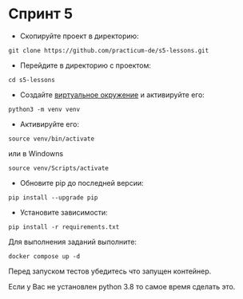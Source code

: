# Спринт 5 #

* Скопируйте проект в директорию:
```shell script
git clone https://github.com/practicum-de/s5-lessons.git
```
* Перейдите в директорию c проектом:
```shell script
cd s5-lessons
```
* Создайте [виртуальное окружение](https://docs.python.org/3/library/venv.html) и активируйте его:
```shell script
python3 -m venv venv
```

* Активируйте его:
```shell script
source venv/bin/activate
```
или в Windowns
```shell script
source venv/Scripts/activate
```

* Обновите pip до последней версии:
```shell script
pip install --upgrade pip
```
* Установите зависимости:
```shell script
pip install -r requirements.txt
```

Для выполнения заданий выполните:

`docker compose up -d`

Перед запуском тестов убедитесь что запущен контейнер.

Если у Вас не установлен python 3.8 то самое время сделать это. 
